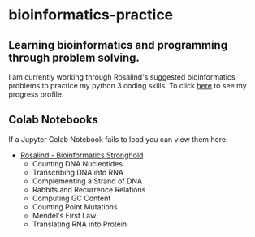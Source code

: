 # bioinformatics-practice
## Learning bioinformatics and programming through problem solving.
I am currently working through Rosalind's suggested bioinformatics problems to practice my python 3 coding skills. To click [here](http://rosalind.info/users/cmrn-rhi/) to see my progress profile.

## Colab Notebooks
If a Jupyter Colab Notebook fails to load you can view them here:
- [Rosalind - Bioinformatics Stronghold](https://nbviewer.jupyter.org/github/cmrn-rhi/bioinformatics-practice/blob/master/Rosalind_Bioinformatics_Stronghold.ipynb)
  - Counting DNA Nucleotides
  - Transcribing DNA into RNA
  - Complementing a Strand of DNA
  - Rabbits and Recurrence Relations
  - Computing GC Content
  - Counting Point Mutations
  - Mendel's First Law
  - Translating RNA into Protein
